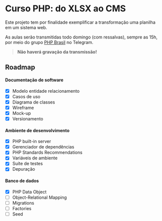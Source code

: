 # Curso PHP: do XLSX ao CMS
Este projeto tem por finalidade exemplificar a transformação uma planilha em um sistema web.

As aulas serão transmitidas todo domingo (com ressalvas), sempre as 15h, por meio do grupo [PHP Brasil](https://t.me/phpbrasil) no Telegram.

> **Não haverá gravação da transmissão!**

## Roadmap
#### Documentação de software
- [x] Modelo entidade relacionamento
- [x] Casos de uso
- [x] Diagrama de classes
- [x] Wireframe
- [x] Mock-up
- [x] Versionamento

#### Ambiente de desenvolvimento
- [x] PHP built-in server
- [x] Gerenciador de dependências
- [x] PHP Standards Recommendations
- [x] Variáveis de ambiente
- [x] Suíte de testes
- [x] Depuração

#### Banco de dados
- [x] PHP Data Object
- [ ] Object-Relational Mapping
- [ ] Migrations
- [ ] Factories
- [ ] Seed
